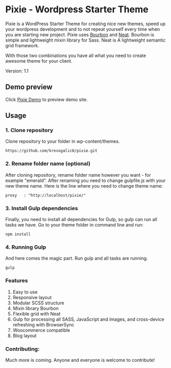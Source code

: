 # Pixie - Wordpress Starter Theme

Pixie is a WordPress Starter Theme for creating nice new themes, speed up your wordpress development and to not repeat yourself every time when you are starting new project. Pixie uses [Bourbon](http://bourbon.io/) and [Neat](http://neat.bourbon.io/). Bourbon is simple and lightweight mixin library for Sass. Neat is A lightweight semantic grid framework.

With those two combinations you have all what you need to create awesome theme for your client. 

Version: 1.1

## Demo preview
Click [Pixie Demo](http://pixie.kgdesign.com.hr/) to preview demo site. 

## Usage

### 1. Clone repository

Clone repository to your folder in wp-content/themes.

```
https://github.com/kresogalic8/pixie.git
```

### 2. Rename folder name (optional)

After cloning repository, rename folder name however you want - for example "emerald". After renaming you need to change gulpfile.js with your new theme name. Here is the line where you need to change theme name: 

```
proxy   : "http://localhost/pixie/"
```

### 3. Install Gulp dependencies

Finally, you need to install all dependencies for Gulp, so gulp can run all tasks we have. Go to your theme folder in command line and run: 

```
npm install
```

### 4. Running Gulp

And here comes the magic part. Run gulp and all tasks are running. 

```
gulp
```

### Features

1. Easy to use
2. Responsive layout
3. Modular SCSS structure
4. Mixin library Bourbon
5. Flexible grid with Neat
6. Gulp for processing all SASS, JavaScript and images, and cross-device refreshing with BrowserSync
7. Woocommerce compatible
8. Blog layout 

### Contributing:

Much more is coming. Anyone and everyone is welcome to contribute!